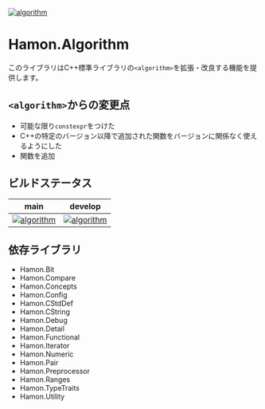 ﻿[![algorithm](https://github.com/shibainuudon/HamonCore/actions/workflows/algorithm.yml/badge.svg)](https://github.com/shibainuudon/HamonCore/actions/workflows/algorithm.yml)

# Hamon.Algorithm

このライブラリはC++標準ライブラリの`<algorithm>`を拡張・改良する機能を提供します。

## `<algorithm>`からの変更点

* 可能な限り`constexpr`をつけた
* C++の特定のバージョン以降で追加された関数をバージョンに関係なく使えるようにした
* 関数を追加

## ビルドステータス

| main | develop |
| ---- | ------- |
|[![algorithm](https://github.com/shibainuudon/HamonCore/actions/workflows/algorithm.yml/badge.svg?branch=main)](https://github.com/shibainuudon/HamonCore/actions/workflows/algorithm.yml)|[![algorithm](https://github.com/shibainuudon/HamonCore/actions/workflows/algorithm.yml/badge.svg?branch=develop)](https://github.com/shibainuudon/HamonCore/actions/workflows/algorithm.yml)|

## 依存ライブラリ

* Hamon.Bit
* Hamon.Compare
* Hamon.Concepts
* Hamon.Config
* Hamon.CStdDef
* Hamon.CString
* Hamon.Debug
* Hamon.Detail
* Hamon.Functional
* Hamon.Iterator
* Hamon.Numeric
* Hamon.Pair
* Hamon.Preprocessor
* Hamon.Ranges
* Hamon.TypeTraits
* Hamon.Utility
